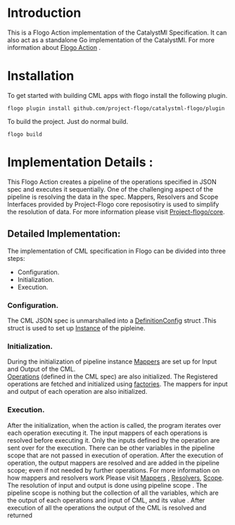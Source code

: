 # Introduction

This is a Flogo Action implementation of the CatalystMl Specification.  It can also act as a standalone Go implementation of the CatalystMl. For more information about [Flogo Action](https://github.com/project-flogo/core/tree/master/action) . 

# Installation
To get started with building CML apps with flogo install the following plugin.

```shell
flogo plugin install github.com/project-flogo/catalystml-flogo/plugin
```

To build the project. Just do normal build.

```shell
flogo build
```

# Implementation Details :
This Flogo Action creates a pipeline of the operations specified in JSON spec and executes it sequentially. One of the challenging aspect of the pipeline is resolving the data in the spec. 
Mappers, Resolvers and Scope Interfaces provided by Project-Flogo core reposisotiry is used to simplify the resolution of data. For more information please visit [Project-flogo/core](https://github.com/project-flogo/core). 
## Detailed Implementation:
The implementation of CML specification in Flogo can be divided into three steps:
 * Configuration.
 * Initialization.
 * Execution. 
### Configuration.
    
   The CML JSON spec is unmarshalled into a [DefinitionConfig](pipeline/definition.go) struct .This struct is used to set up [Instance](pipeline/instance.go) of the pipleine. 
### Initialization.
During the initialization of pipeline instance  [Mappers](https://github.com/project-flogo/core/blob/master/data/mapper/mapper.go) are set up for Input and Output of the CML.  
[Operations](operation/operation.go) (defined in the CML spec) are also initialized. The Registered operations are fetched  and initialized  using
[factories](operation/registry.go). The mappers for input and output of each operation are also initialized.
### Execution.
After the initialization, when the action is called, the program iterates over each operation executing it. The input mappers of each operations is resolved before executing it. Only the inputs defined by the operation are sent over for the execution. There can be other variables in the pipeline scope that are not passed in execution of operation.
After the execution of operation, the output mappers are resolved and are added in the pipeline scope; even if not needed by further operations. For more information on how mappers and resolvers work Please visit [Mappers](https://github.com/project-flogo/core/blob/master/data/mapper/mapper.go)
, [Resolvers](https://github.com/project-flogo/core/blob/master/data/resolve/resolve.go), [Scope](https://github.com/project-flogo/core/blob/master/data/resolve/scope.go). The resolution of input and output is done using pipeline scope . The pipeline scope is nothing but the collection of all the variables, which are the output of each operations and input of CML, and its value
. After execution of all the operations the output of the CML is resolved and returned